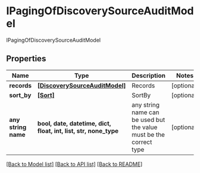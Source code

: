 # IPagingOfDiscoverySourceAuditModel

IPagingOfDiscoverySourceAuditModel

## Properties
Name | Type | Description | Notes
------------ | ------------- | ------------- | -------------
**records** | [**[DiscoverySourceAuditModel]**](DiscoverySourceAuditModel.md) | Records | [optional] 
**sort_by** | [**[Sort]**](Sort.md) | SortBy | [optional] 
**any string name** | **bool, date, datetime, dict, float, int, list, str, none_type** | any string name can be used but the value must be the correct type | [optional]

[[Back to Model list]](../README.md#documentation-for-models) [[Back to API list]](../README.md#documentation-for-api-endpoints) [[Back to README]](../README.md)


